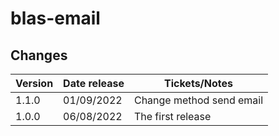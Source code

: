 # blas-email

## Changes

| Version | Date release | Tickets/Notes            |
|---------|--------------|--------------------------|
| 1.1.0   | 01/09/2022   | Change method send email |
| 1.0.0   | 06/08/2022   | The first release        |